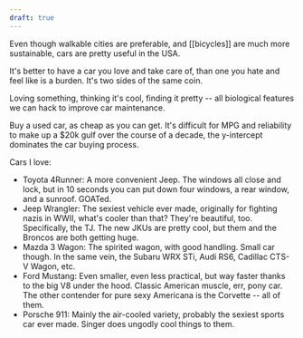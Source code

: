 ```yaml
---
draft: true
---
```


Even though walkable cities are preferable, and [[bicycles]] are much more sustainable, cars are pretty useful in the USA.

It's better to have a car you love and take care of, than one you hate and feel like is a burden. It's two sides of the same coin.

Loving something, thinking it's cool, finding it pretty -- all biological features we can hack to improve car maintenance.

Buy a used car, as cheap as you can get. It's difficult for MPG and reliability to make up a $20k gulf over the course of a decade, the y-intercept dominates the car buying process.

Cars I love:
- Toyota 4Runner: A more convenient Jeep. The windows all close and lock, but in 10 seconds you can put down four windows, a rear window, and a sunroof. GOATed.
- Jeep Wrangler: The sexiest vehicle ever made, originally for fighting nazis in WWII, what's cooler than that? They're beautiful, too. Specifically, the TJ. The new JKUs are pretty cool, but them and the Broncos are both getting huge.
- Mazda 3 Wagon: The spirited wagon, with good handling. Small car though. In the same vein, the Subaru WRX STi, Audi RS6, Cadillac CTS-V Wagon, etc.
- Ford Mustang: Even smaller, even less practical, but way faster thanks to the big V8 under the hood. Classic American muscle, err, pony car. The other contender for pure sexy Americana is the Corvette -- all of them.
- Porsche 911: Mainly the air-cooled variety, probably the sexiest sports car ever made. Singer does ungodly cool things to them.